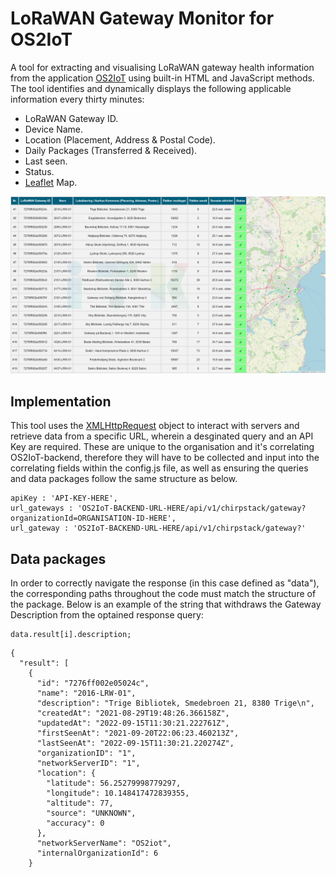 # LoRaWAN Gateway Monitor for OS2IoT

A tool for extracting and visualising LoRaWAN gateway health information from the application [OS2IoT](https://os2.eu/produkt/os2iot) using built-in HTML and JavaScript methods. The tool identifies and dynamically displays the following applicable information every thirty minutes:

- LoRaWAN Gateway ID.
- Device Name.
- Location (Placement, Address & Postal Code).
- Daily Packages (Transferred & Received).
- Last seen.
- Status.
- [Leaflet](https://leafletjs.com/) Map.

![Screenshot of interface](https://raw.githubusercontent.com/ITKCityLab/LoRaWan-gateway-monitor/main/LoRaWan_Gateway_Monitor.png)

## Implementation

This tool uses the [XMLHttpRequest](https://developer.mozilla.org/en-US/docs/Web/API/XMLHttpRequest) object to interact with servers and retrieve data from a specific URL, wherein a desginated query and an API Key are required. These are unique to the organisation and it's correlating OS2IoT-backend, therefore they will have to be collected and input into the correlating fields within the config.js file, as well as ensuring the queries and data packages follow the same structure as below.
```
apiKey : 'API-KEY-HERE',
url_gateways : 'OS2IoT-BACKEND-URL-HERE/api/v1/chirpstack/gateway?organizationId=ORGANISATION-ID-HERE',
url_gateway : 'OS2IoT-BACKEND-URL-HERE/api/v1/chirpstack/gateway?'
```

## Data packages

In order to correctly navigate the response (in this case defined as "data"), the corresponding paths throughout the code must match the structure of the package. Below is an example of the string that withdraws the Gateway Description from the optained response query:

```
data.result[i].description;
```

```
{
  "result": [
    {
      "id": "7276ff002e05024c",
      "name": "2016-LRW-01",
      "description": "Trige Bibliotek, Smedebroen 21, 8380 Trige\n",
      "createdAt": "2021-08-29T19:48:26.366158Z",
      "updatedAt": "2022-09-15T11:30:21.222761Z",
      "firstSeenAt": "2021-09-20T22:06:23.460213Z",
      "lastSeenAt": "2022-09-15T11:30:21.220274Z",
      "organizationID": "1",
      "networkServerID": "1",
      "location": {
        "latitude": 56.25279998779297,
        "longitude": 10.148417472839355,
        "altitude": 77,
        "source": "UNKNOWN",
        "accuracy": 0
      },
      "networkServerName": "OS2iot",
      "internalOrganizationId": 6
    }
```
